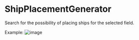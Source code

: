 # ShipPlacementGenerator

Search for the possibility of placing ships for the selected field.

Example:
![image](https://user-images.githubusercontent.com/55603195/169699445-5fe42674-d75c-4441-ad20-b7e798bf5b3b.png)
